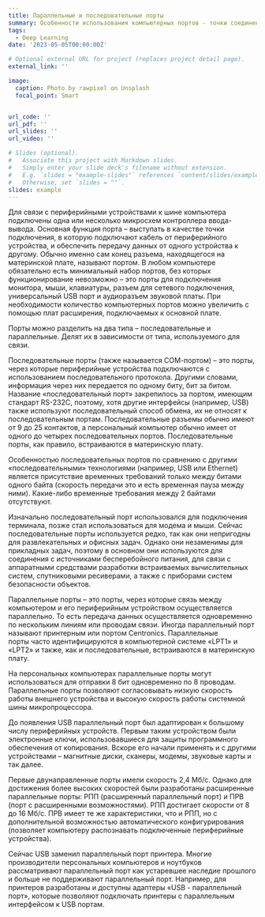 ```yaml
---
title: Параллельные и последовательные порты
summary: Особенности использования компьютерных портов - точки соединения между компьютером и периферийными устройствами
tags:
  - Deep Learning
date: '2023-05-05T00:00:00Z'

# Optional external URL for project (replaces project detail page).
external_link: ''

image:
  caption: Photo by rawpixel on Unsplash
  focal_point: Smart


url_code: ''
url_pdf: ''
url_slides: ''
url_video: ''

# Slides (optional).
#   Associate this project with Markdown slides.
#   Simply enter your slide deck's filename without extension.
#   E.g. `slides = "example-slides"` references `content/slides/example-slides.md`.
#   Otherwise, set `slides = ""`.
slides: example
---
```


Для связи с периферийными устройствами к шине компьютера подключены одна или несколько микросхем контроллера ввода-вывода. Основная функция порта – выступать в качестве точки подключения, в которую подключают кабель от периферийного устройства, и обеспечить передачу данных от одного устройства к другому. Обычно именно сам конец разъема, находящегося на материнской плате, называют портом. В любом компьютере обязательно есть минимальный набор портов, без которых функционирование невозможно – это порты для подключения монитора, мыши, клавиатуры, разъем для сетевого подключения, универсальный USB порт и аудиоразъем звуковой платы. При необходимости количество компьютерных портов можно увеличить с помощью плат расширения, подключаемых к основной плате.

Порты можно разделить на два типа – последовательные и параллельные. Делят их в зависимости от типа, используемого для связи. 

Последовательные порты (также называется СОМ-портом) – это порты, через которые периферийные устройства подключаются с использованием последовательного протокола. Другими словами, информация через них передается по одному биту, бит за битом. Название «последовательный порт» закрепилось за портом, имеющим стандарт RS-232С, поэтому, хотя другие интерфейсы (например, USB) также используют последовательный способ обмена, их не относят к последовательным портам. Последовательные разъемы обычно имеют от 9 до 25 контактов, а персональный компьютер обычно имеет от одного до четырех последовательных портов. Последовательные порты, как правило, встраиваются в материнскую плату. 

Особенностью последовательных портов по сравнению с другими «последовательными» технологиями (например, USB или Ethernet) является присутствие временных требований только между битами одного байта (скорость передачи это и есть временная пауза между ними). Какие-либо временные требования между 2 байтами отсутствуют. 

Изначально последовательный порт использовался для подключения терминала, позже стал использоваться для модема и мыши. Сейчас последовательные порты используется редко, так как они непригодны для развлекательных и офисных задач. Однако они незаменимы для прикладных задач, поэтому в основном они используются для соединения с источниками бесперебойного питания, для связи с аппаратными средствами разработки встраиваемых вычислительных систем, спутниковыми ресиверами, а также с приборами систем безопасности объектов. 

Параллельные порты – это порты, через которые связь между компьютером и его периферийным устройством осуществляется параллельно. То есть передача данных осуществляется одновременно по нескольким линиям или проводам связи. Иногда параллельный порт называют принтерным или портом Centronics. Параллельные порты часто идентифицируются в компьютерной системе «LPT1» и «LPT2» и также, как и последовательные, встраиваются в материнскую плату.

На персональных компьютерах параллельные порты могут использоваться для отправки 8 бит одновременно по 8 проводам. Параллельные порты позволяют согласовывать низкую скорость работы внешнего устройства и высокую скорость работы системной шины микропроцессора.

До появления USB параллельный порт был адаптирован к большому числу периферийных устройств. Первым таким устройством были электронные ключи, использовавшиеся для защиты программного обеспечения от копирования. Вскоре его начали применять и с другими устройствами – магнитные диски, сканеры, модемы, звуковые карты и так далее.

Первые двунаправленные порты имели скорость 2,4 Мб/с. Однако для достижения более высоких скоростей были разработаны расширенные параллельные порты: РПП (расширенный параллельный порт) и ПРВ (порт с расширенными возможностями). РПП достигает скорости от 8 до 16 Мб/с. ПРВ имеет те же характеристики, что и РПП, но с дополнительной возможностью автоматического конфигурирования (позволяет компьютеру распознавать подключенные периферийные устройства).

Сейчас USB заменил параллельный порт принтера. Многие производители персональных компьютеров и ноутбуков рассматривают параллельный порт как устаревшее наследие прошлого и больше не поддерживают параллельный порт. Например, для принтеров разработаны и доступны адаптеры «USB - параллельный порт», которые позволяют подключать принтеры с параллельным интерфейсом к USB портам.
